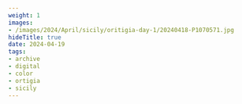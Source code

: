 ```yaml
---
weight: 1
images:
- /images/2024/April/sicily/oritigia-day-1/20240418-P1070571.jpg
hideTitle: true
date: 2024-04-19
tags:
- archive
- digital
- color
- ortigia
- sicily
---
```


